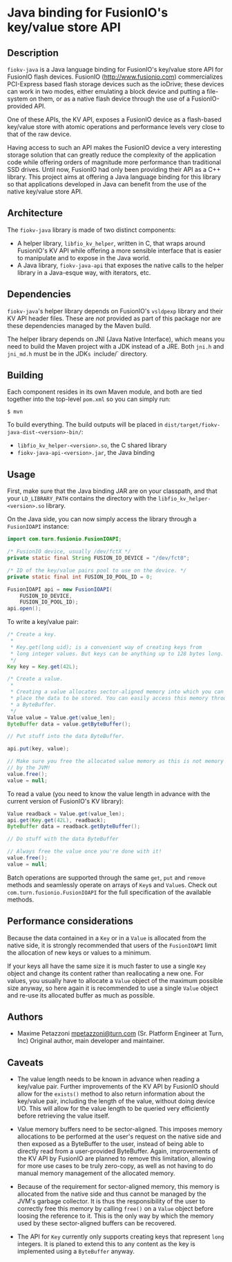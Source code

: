 Java binding for FusionIO's key/value store API
===============================================

Description
-----------

`fiokv-java` is a Java language binding for FusionIO's key/value store API for
FusionIO flash devices. FusionIO (http://www.fusionio.com) commercializes
PCI-Express based flash storage devices such as the ioDrive; these devices can
work in two modes, either emulating a block device and putting a file-system on
them, or as a native flash device through the use of a FusionIO-provided API.

One of these APIs, the KV API, exposes a FusionIO device as a flash-based
key/value store with atomic operations and performance levels very close to
that of the raw device.

Having access to such an API makes the FusionIO device a very interesting
storage solution that can greatly reduce the complexity of the application code
while offering orders of magnitude more performance than traditional SSD
drives. Until now, FusionIO had only been providing their API as a C++ library.
This project aims at offering a Java language binding for this library so that
applications developed in Java can benefit from the use of the native key/value
store API.


Architecture
------------

The `fiokv-java` library is made of two distinct components:

* A helper library, `libfio_kv_helper`, written in C, that wraps around
  FusionIO's KV API while offering a more sensible interface that is easier to
  manipulate and to expose in the Java world.
* A Java library, `fiokv-java-api` that exposes the native calls to the helper
  library in a Java-esque way, with iterators, etc.


Dependencies
------------

`fiokv-java`'s helper library depends on FusionIO's `vsldpexp` library and
their KV API header files. These are _not_ provided as part of this package nor
are these dependencies managed by the Maven build.

The helper library depends on JNI (Java Native Interface), which means you need
to build the Maven project with a JDK instead of a JRE. Both `jni.h` and
`jni_md.h` must be in the JDK`s `include/` directory.


Building
--------

Each component resides in its own Maven module, and both are tied together into
the top-level `pom.xml` so you can simply run:

```
$ mvn
```

To build everything. The build outputs will be placed in
`dist/target/fiokv-java-dist-<version>-bin/`:

* `libfio_kv_helper-<version>.so`, the C shared library
* `fiokv-java-api-<version>.jar`, the Java binding


Usage
-----

First, make sure that the Java binding JAR are on your classpath, and that your
`LD_LIBRARY_PATH` contains the directory with the
`libfio_kv_helper-<version>.so` library.

On the Java side, you can now simply access the library through a
`FusionIOAPI` instance:

```java
import com.turn.fusionio.FusionIOAPI;

/* FusionIO device, usually /dev/fctX */
private static final String FUSION_IO_DEVICE = "/dev/fct0";

/* ID of the key/value pairs pool to use on the device. */
private static final int FUSION_IO_POOL_ID = 0;

FusionIOAPI api = new FusionIOAPI(
    FUSION_IO_DEVICE,
    FUSION_IO_POOL_ID);
api.open();
```

To write a key/value pair:

```java
/* Create a key.
 *
 * Key.get(long uid); is a convenient way of creating keys from
 * long integer values. But keys can be anything up to 128 bytes long.
 */
Key key = Key.get(42L);

/* Create a value.
 *
 * Creating a value allocates sector-aligned memory into which you can
 * place the data to be stored. You can easily access this memory through
 * a ByteBuffer.
 */
Value value = Value.get(value_len);
ByteBuffer data = value.getByteBuffer();

// Put stuff into the data ByteBuffer.

api.put(key, value);

// Make sure you free the allocated value memory as this is not memory managed
// by the JVM!
value.free();
value = null;
```

To read a value (you need to know the value length in advance with the current
version of FusionIO's KV library):

```java
Value readback = Value.get(value_len);
api.get(Key.get(42L), readback);
ByteBuffer data = readback.getByteBuffer();

// Do stuff with the data ByteBuffer

// Always free the value once you're done with it!
value.free();
value = null;
```

Batch operations are supported through the same `get`, `put` and `remove`
methods and seamlessly operate on arrays of `Key`s and `Value`s. Check out
`com.turn.fusionio.FusionIOAPI` for the full specification of the available
methods.


Performance considerations
--------------------------

Because the data contained in a `Key` or in a `Value` is allocated from the
native side, it is strongly recommended that users of the `FusionIOAPI` limit
the allocation of new keys or values to a minimum.

If your keys all have the same size it is much faster to use a single `Key`
object and change its content rather than reallocating a new one. For values,
you usually have to allocate a `Value` object of the maximum possible size
anyway, so here again it is recommended to use a single `Value` object and
re-use its allocated buffer as much as possible.


Authors
-------

* Maxime Petazzoni <mpetazzoni@turn.com> (Sr. Platform Engineer at Turn, Inc)
  Original author, main developer and maintainer.


Caveats
-------

* The value length needs to be known in advance when reading a key/value pair.
  Further improvements of the KV API by FusionIO should allow for the
  `exists()` method to also return information about the key/value pair,
  including the length of the value, without doing device I/O. This will allow
  for the value length to be queried very efficiently before retrieving the
  value itself.

* Value memory buffers need to be sector-aligned. This imposes memory
  allocations to be performed at the user's request on the native side and then
  exposed as a ByteBuffer to the user, instead of being able to directly read
  from a user-provided ByteBuffer. Again, improvements of the KV API by
  FusionIO are planned to remove this limitation, allowing for more use cases
  to be truly zero-copy, as well as not having to do manual memory management
  of the allocated memory.

* Because of the requirement for sector-aligned memory, this memory is
  allocated from the native side and thus cannot be managed by the JVM's
  garbage collector. It is thus the responsibility of the user to correctly
  free this memory by calling `free()` on a `Value` object before loosing the
  reference to it. This is the only way by which the memory used by these
  sector-aligned buffers can be recovered.

* The API for `Key` currently only supports creating keys that represent `long`
  integers. It is planed to extend this to any content as the key is
  implemented using a `ByteBuffer` anyway.
